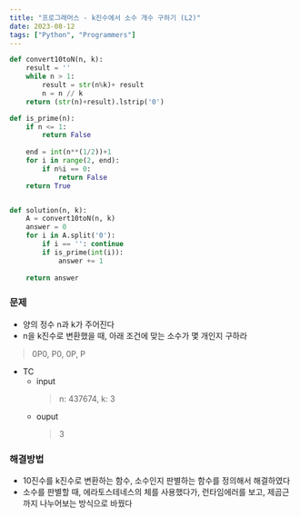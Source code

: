 ```yaml
---
title: "프로그래머스 - k진수에서 소수 개수 구하기 (L2)"
date: 2023-08-12
tags: ["Python", "Programmers"]
---
```



```python
def convert10toN(n, k):
    result = ''
    while n > 1:
        result = str(n%k)+ result
        n = n // k
    return (str(n)+result).lstrip('0')

def is_prime(n):
    if n <= 1:
        return False
    
    end = int(n**(1/2))+1
    for i in range(2, end):
        if n%i == 0:
            return False
    return True


def solution(n, k):
    A = convert10toN(n, k)
    answer = 0
    for i in A.split('0'):
        if i == '': continue
        if is_prime(int(i)):
            answer += 1
    
    return answer
```

### 문제

- 양의 정수 n과 k가 주어진다
- n을 k진수로 변환했을 때, 아래 조건에 맞는 소수가 몇 개인지 구하라
> 0P0, P0, 0P, P 
- TC
  - input
    > n: 437674, k: 3
  - ouput
    > 3

### 해결방법

- 10진수를 k진수로 변환하는 함수, 소수인지 판별하는 함수를 정의해서 해결하였다
- 소수를 판별할 때, 에라토스테네스의 체를 사용했다가, 런타임에러를 보고, 제곱근까지 나누어보는 방식으로 바꿨다
